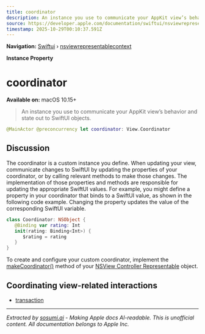 ```yaml
---
title: coordinator
description: An instance you use to communicate your AppKit view’s behavior and state out to SwiftUI objects.
source: https://developer.apple.com/documentation/swiftui/nsviewrepresentablecontext/coordinator
timestamp: 2025-10-29T00:10:37.591Z
---
```


**Navigation:** [Swiftui](/documentation/swiftui) › [nsviewrepresentablecontext](/documentation/swiftui/nsviewrepresentablecontext)

**Instance Property**

# coordinator

**Available on:** macOS 10.15+

> An instance you use to communicate your AppKit view’s behavior and state out to SwiftUI objects.

```swift
@MainActor @preconcurrency let coordinator: View.Coordinator
```

## Discussion

The coordinator is a custom instance you define. When updating your view, communicate changes to SwiftUI by updating the properties of your coordinator, or by calling relevant methods to make those changes. The implementation of those properties and methods are responsible for updating the appropriate SwiftUI values. For example, you might define a property in your coordinator that binds to a SwiftUI value, as shown in the following code example. Changing the property updates the value of the corresponding SwiftUI variable.

```swift
class Coordinator: NSObject {
   @Binding var rating: Int
   init(rating: Binding<Int>) {
      $rating = rating
   }
}
```

To create and configure your custom coordinator, implement the [makeCoordinator()](/documentation/swiftui/nsviewcontrollerrepresentable/makecoordinator()) method of your [NSView Controller Representable](/documentation/swiftui/nsviewcontrollerrepresentable) object.

## Coordinating view-related interactions

- [transaction](/documentation/swiftui/nsviewrepresentablecontext/transaction)

---

*Extracted by [sosumi.ai](https://sosumi.ai) - Making Apple docs AI-readable.*
*This is unofficial content. All documentation belongs to Apple Inc.*
